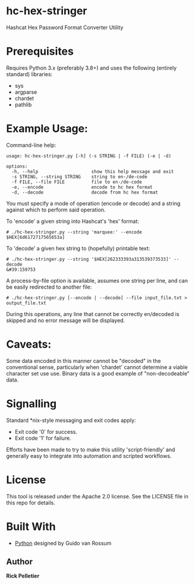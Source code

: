 # hc-hex-stringer

Hashcat Hex Password Format Converter Utility

# Prerequisites

Requires Python 3.x (preferably 3.8+) and uses the following (entirely standard) libraries:
* sys
* argparse
* chardet
* pathlib

# Example Usage:

Command-line help:
```
usage: hc-hex-stringer.py [-h] (-s STRING | -f FILE) (-e | -d)

options:
  -h, --help                    show this help message and exit
  -s STRING, --string STRING    string to en-/de-code
  -f FILE, --file FILE          file to en-/de-code
  -e, --encode                  encode to hc hex format
  -d, --decode                  decode from hc hex format
```

You must specify a mode of operation (encode or decode) and a string against which to perform said operation.

To 'encode' a given string into Hashcat's 'hex' format:
```
# ./hc-hex-stringer.py --string 'marquee:' --encode
$HEX[6d6172717565653a]
```

To 'decode' a given hex string to (hopefully) printable text:
```
# ./hc-hex-stringer.py --string '$HEX[262333393a313539373533]' --decode
&#39:159753
```

A process-by-file option is available, assumes one string per line, and can be easily redirected to another file:
```
# ./hc-hex-stringer.py [--encode | --decode] --file input_file.txt > output_file.txt
```

During this operations, any line that cannot be correctly en/decoded is skipped and no error message will be displayed.

# Caveats:

Some data encoded in this manner cannot be "decoded" in the conventional sense, particularly when 'chardet' cannot determine a viable character set use use. Binary data is a good example of "non-decodeable" data.

# Signalling

Standard *nix-style messaging and exit codes apply:
* Exit code '0' for success.
* Exit code '1' for failure.

Efforts have been made to try to make this utility 'script-friendly' and generally easy to integrate into automation and scripted workflows.

# License

This tool is released under the Apache 2.0 license. See the LICENSE file in this repo for details.

# Built With

* [Python](https://www.python.org) designed by Guido van Rossum

## Author

**Rick Pelletier**
